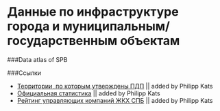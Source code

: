 Данные по инфраструктуре города и муниципальным/государственным объектам
==================

###Data atlas of SPB



###Ссылки

- [Территории, по которым утверждены ПДП](http://data.gov.spb.ru/datasets/6255/) || added by Philipp Kats
- [Официальная статистика](http://gov.spb.ru/helper/new_stat/) || added by Philipp Kats
- [Рейтинг управляющих компаний ЖКХ СПБ](http://www.gilkom-complex.ru/index.php?option=com_mtree&task=viewlink&link_id=1907) || added by Philipp Kats


